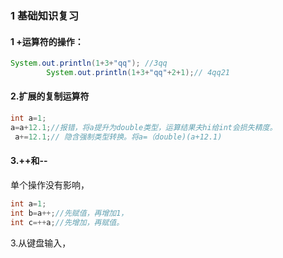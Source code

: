 ### 1 基础知识复习

#### 1   +运算符的操作：

```java
System.out.println(1+3+"qq"); //3qq
        System.out.println(1+3+"qq"+2+1);// 4qq21
```

#### 2.扩展的复制运算符

```java
int a=1; 
a=a+12.1;//报错，将a提升为double类型，运算结果夫hi给int会损失精度。
 a+=12.1;// 隐含强制类型转换。将a=（double)(a+12.1)
```

#### 3.++和--

单个操作没有影响，

```java
int a=1;
int b=a++;//先赋值，再增加1，
int c=++a;//先增加，再赋值。
```

3.从键盘输入，
